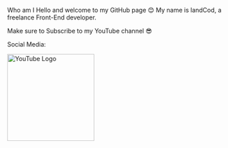 Who am I
Hello and welcome to my GitHub page 😊
My name is landCod, a freelance Front-End developer.

Make sure to Subscribe to my YouTube channel 😎

Social Media:



<a href="[https://www.youtube.com/dein-kanal](https://www.youtube.com/@landcod)">
  <img src="https://upload.wikimedia.org/wikipedia/commons/b/b8/YouTube_Logo_2017.svg" alt="YouTube Logo" width="200"/>
</a>

